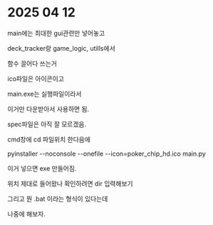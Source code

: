 # 2025 04 12

main에는 최대한 gui관련만 넣어놓고

deck_tracker랑 game_logic, utills에서

함수 끌어다 쓰는거


ico파일은 아이콘이고

main.exe는 실행파일이라서

이거만 다운받아서 사용하면 됨.


spec파일은 아직 잘 모르겠음.


cmd창에 cd 파일위치 한다음에

pyinstaller --noconsole --onefile --icon=poker_chip_hd.ico main.py

이거 넣으면 exe 만들어짐.

위치 제대로 들어왔나 확인하려면 dir 입력해보기


그리고 뭔 .bat 이라는 형식이 있다는데

나중에 해보자.
